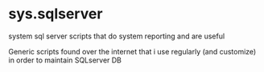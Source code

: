 # sys.sqlserver
system sql server scripts that do system reporting and are useful

Generic scripts found over the internet that i use regularly (and customize) in order to maintain SQLserver DB
